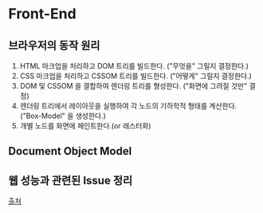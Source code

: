 # Front-End

## 브라우저의 동작 원리
 1. HTML 마크업을 처리하고 DOM 트리를 빌드한다. ("무엇을" 그릴지 결정한다.)
 2. CSS 마크업을 처리하고 CSSOM 트리를 빌드한다. ("어떻게" 그릴지 결정한다.)
 3. DOM 및 CSSOM 을 결합하여 렌더링 트리를 형성한다. ("화면에 그려질 것만" 결정)
 4. 렌더링 트리에서 레이아웃을 실행하여 각 노드의 기하학적 형태를 계산한다. ("Box-Model" 을 생성한다.)
 5. 개별 노드를 화면에 페인트한다.(or 래스터화)

## Document Object Model

## 웹 성능과 관련된 Issue 정리
[출처](https://github.com/JaeYeopHan/Interview_Question_for_Beginner/tree/master/FrontEnd)
